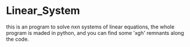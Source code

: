 # Linear_System
this is an program to solve nxn systems of linear equations, the whole program is maded in python, and you can find some 'xgh'
remnants along the code.
